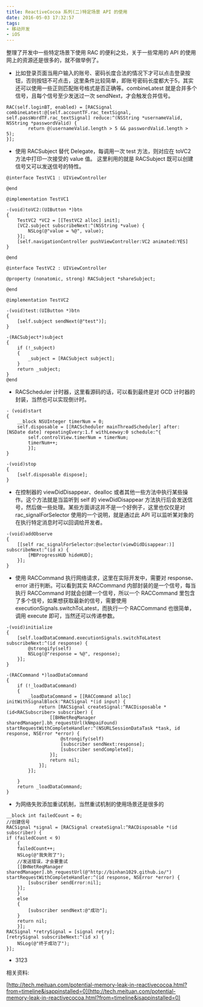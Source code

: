 ```yaml
---
title: ReactiveCocoa 系列(二)特定场景 API 的使用
date: 2016-05-03 17:32:57
tags:
- 移动开发
- iOS
---
```


整理了开发中一些特定场景下使用 RAC 的便利之处，关于一些常用的 API 的使用网上的资源还是很多的，就不做举例了。

* 比如登录页面当用户输入的账号、密码长度合法的情况下才可以点击登录按钮，否则按钮不可点击，这里条件比较简单，即账号密码长度都大于5，其实还可以使用一些正则匹配账号格式是否正确等。combineLatest 就是合并多个信号，且每个信号至少发送过一次 sendNext，才会触发合并信号。

``` objc
RAC(self.loginBT, enabled) = [RACSignal combineLatest:@[self.accountTF.rac_textSignal, self.passWordTF.rac_textSignal] reduce:^(NSString *usernameValid, NSString *passwordValid) {
        return @(usernameValid.length > 5 && passwordValid.length > 5);
}];
```

<!-- more -->

* 使用 RACSubject 替代 Delegate，每调用一次 test 方法，则对应在 toVC2 方法中打印一次接受的 value 值。 这里利用的就是 RACSubject 既可以创建信号又可以发送信号的特性。

``` objc
@interface TestVC1 : UIViewController

@end

@implementation TestVC1

-(void)toVC2:(UIButton *)btn
{
	TestVC2 *VC2 = [[TestVC2 alloc] init];
	[VC2.subject subscribeNext:^(NSString *value) {
    	NSLog(@"value = %@", value);        
	}];
	[self.navigationController pushViewController:VC2 animated:YES]
}

@end

@interface TestVC2 : UIViewController

@property (nonatomic, strong) RACSubject *shareSubject;

@end

@implementation TestVC2

-(void)test:(UIButton *)btn
{
	[self.subject sendNext(@"test")];
}

-(RACSubject*)subject
{
    if (!_subject)
    {
        _subject = [RACSubject subject];
    }
    return _subject;
}
@end
```
* RACScheduler 计时器，这里看源码的话，可以看到最终是对 GCD 计时器的封装，当然也可以实现倒计时。

``` objc
- (void)start
{
	__block NSUInteger timerNum = 0;
	self.disposable = [[RACScheduler mainThreadScheduler] after:[NSDate date] repeatingEvery:1.f withLeeway:0 schedule:^{
		self.controlView.timerNum = timerNum;
		timerNum++;
		}];
}

-(void)stop
{
	[self.disposable dispose];
}

```

* 在控制器的 viewDidDisappear、dealloc 或者其他一些方法中执行某些操作。这个方法就是当监听到 self 的 viewDidDisappear 方法执行后会发送信号，然后做一些处理。某些方面讲这并不是一个好例子，这里也仅仅是对 rac_signalForSelector 使用的一个说明，就是通过此 API 可以监听某对象的在执行特定消息时可以回调给开发者。

``` objc
-(void)addObserve
{
	[[self rac_signalForSelector:@selector(viewDidDisappear:)] subscribeNext:^(id x) {
		[MBProgressHUD hideHUD];
	}];	
}
```

* 使用 RACCommand 执行网络请求，这里在实际开发中，需要对 response、error 进行判断。可以看到其实 RACCommand 内部封装的是一个信号，每当执行 RACCommand 时就会创建一个信号，所以一个 RACCommand 里包含了多个信号，如果想获取最新的信号，需要使用 executionSignals.switchToLatest，而执行一个 RACCommand 也很简单，调用 execute 即可，当然还可以传递参数。

``` objc
-(void)initialize
{
	[self.loadDataCommand.executionSignals.switchToLatest subscribeNext:^(id response) {
		@strongify(self)
		NSLog(@"response = %@", response);
	}];
}

-(RACCommand *)loadDataCommand
{
    if (!_loadDataCommand)
    {
        _loadDataCommand = [[RACCommand alloc] initWithSignalBlock:^RACSignal *(id input) {
            return [RACSignal createSignal:^RACDisposable *(id<RACSubscriber> subscriber) {
                [[BHNetReqManager sharedManager].bh_requestUrl(kNmpaiFound) startRequestWithCompleteHandler:^(NSURLSessionDataTask *task, id response, NSError *error) {
                    @strongify(self)
                    [subscriber sendNext:response];
                    [subscriber sendCompleted];
                }];
                return nil;
            }];
        }];

    }
    return _loadDataCommand;
}
```

* 为网络失败添加重试机制，当然重试机制的使用场景还是很多的

``` objc
__block int failedCount = 0;
//创建信号
RACSignal *signal = [RACSignal createSignal:^RACDisposable *(id subscriber) {
if (failedCount < 9) 
	{
	failedCount++;
	NSLog(@"我失败了");
	//发送错误，才会要重试
	[[BHNetReqManager sharedManager].bh_requestUrl(@"http://binhan1029.github.io/") startRequestWithCompleteHandler:^(id response, NSError *error) {
		[subscriber sendError:nil];
	}];
	} 
	else 
	{
		[subscriber sendNext:@"成功"];
	}
	return nil;
	}];
RACSignal *retrySignal = [signal retry];
[retrySignal subscribeNext:^(id x) {
	NSLog(@"终于成功了");
}];
```

* 3123 






相关资料:

[http://tech.meituan.com/potential-memory-leak-in-reactivecocoa.html?from=timeline&isappinstalled=0](http://tech.meituan.com/potential-memory-leak-in-reactivecocoa.html?from=timeline&isappinstalled=0)

